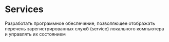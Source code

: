 # Services
 Разработать программное обеспечение, позволяющее отображать перечень зарегистрированных служб (service) локального компьютера и управлять их состоянием
